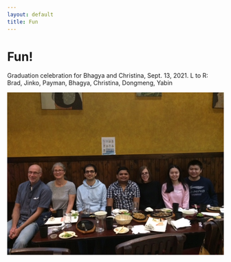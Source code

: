 ```yaml
---
layout: default
title: Fun
---
```

# Fun!
Graduation celebration for Bhagya and Christina, Sept. 13, 2021. L to R: Brad, Jinko, Payman, Bhagya, Christina, Dongmeng, Yabin

![Bhagya&Christina dinner](assets/images/BCdinner.jpg)
